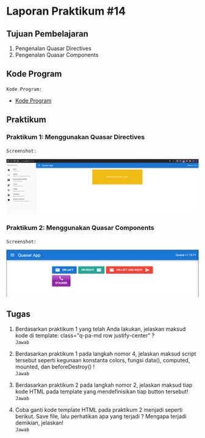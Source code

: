 # Laporan Praktikum #14

## Tujuan Pembelajaran

1. Pengenalan Quasar Directives
2. Pengenalan Quasar Components

## Kode Program

`Kode Program:`

- [Kode Program](../../src/14_quasar_directives_components)

## Praktikum

### Praktikum 1: Menggunakan Quasar Directives

`Screenshot:`

![Praktikum 1](img/Screenshot_1.png)

### Praktikum 2: Menggunakan Quasar Components

`Screenshot:`

![Praktikum 2](img/Screenshot_2.png)

## Tugas

1. Berdasarkan praktikum 1 yang telah Anda lakukan, jelaskan maksud kode di template: class="q-pa-md row justify-center" ?  
   `Jawab`

2. Berdasarkan praktikum 1 pada langkah nomor 4, jelaskan maksud script tersebut seperti kegunaan konstanta colors, fungsi data(), computed, mounted, dan beforeDestroy() !  
   `Jawab`

3. Berdasarkan praktikum 2 pada langkah nomor 2, jelaskan maksud tiap kode HTML pada template yang mendefinisikan tiap button tersebut!  
   `Jawab`

4. Coba ganti kode template HTML pada praktikum 2 menjadi seperti berikut. Save file, lalu perhatikan apa yang terjadi ? Mengapa terjadi demikian, jelaskan!  
   `Jawab`